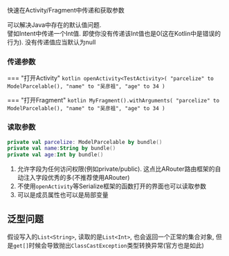快速在Activity/Fragment中传递和获取参数

可以解决Java中存在的默认值问题. <br> 
譬如Intent中传递一个Int值. 即使你没有传递该Int值也是0(这在Kotlin中是错误的行为). 没有传递值应当默认为null 

### 传递参数

=== "打开Activity"
    ```kotlin
    openActivity<TestActivity>(
        "parcelize" to ModelParcelable(),
        "name" to "吴彦祖",
        "age" to 34
    )
    ```

=== "打开Fragment"
    ```kotlin
    MyFragment().withArguments(
        "parcelize" to ModelParcelable(),
        "name" to "吴彦祖",
        "age" to 34
    )
    ```

### 读取参数

```kotlin
private val parcelize: ModelParcelable by bundle()
private val name:String by bundle()
private val age:Int by bundle()
```

1. 允许字段为任何访问权限(例如private/public). 这点比ARouter路由框架的自动注入字段优秀的多(不推荐使用ARouter)
1. 不使用`openActivity`等Serialize框架的函数打开的界面也可以读取参数
1. 可以是成员属性也可以是局部变量


## 泛型问题

假设写入的`List<String>`,  读取的是`List<Int>`, 也会返回一个正常的集合对象, 但是`get[]`时候会导致抛出`ClassCastException`类型转换异常(官方也是如此)